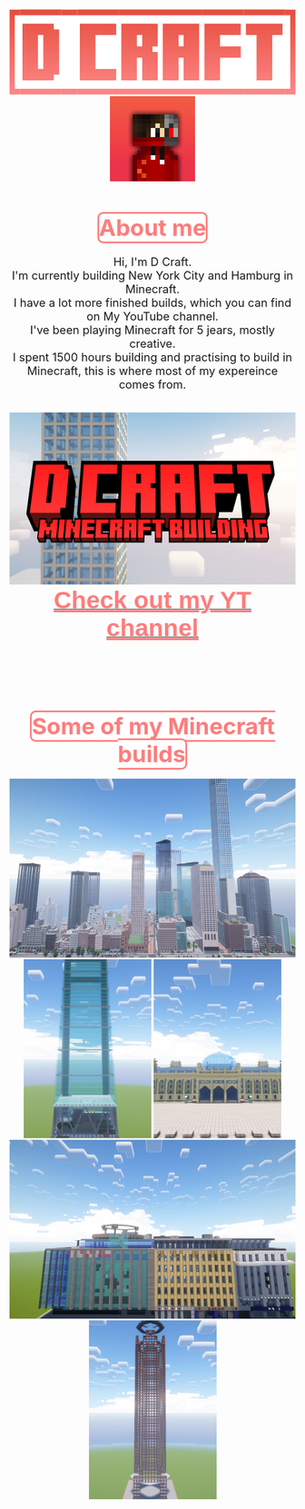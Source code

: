 <!DOCTYPE html>
<html>
  <head>
    <title>D Crafts webpage</title>
  </head>
    <link rel="stylesheet" href="style.css"
  <body> 
   <center>
    <img src="Titel.jpg" height="150" width="651"> <img src="mcpfp - D_Carft.jpg" width="150" height="150">
    <br><br><br><p style="font-size: 20px; "> <strong style="font-size: 40px; color: rgb(255, 125, 125); background-color: white; 
    border:solid; border-color:rgb(255, 125, 125); border-radius: 10px;">About me</strong><br><br>
    Hi, I'm D Craft.<br> I'm currently building New York City and Hamburg in Minecraft.<br>
    I have a lot more finished builds, which you can find on My YouTube channel.
    <br> I've been playing Minecraft for 5 jears, mostly creative. <br> 
    I spent 1500 hours building and practising to build in Minecraft, this is where most of my expereince comes from. </p> <br>
    <img src="YT Banner.jpg" width="546" height="303"><br> 
    <a href="https://www.youtube.com/channel/UC8lZ4xJXQsc4TiE1TdHGKZg"><strong style="font-family: Arial, Helvetica, sans-serif; font-size: 43px; 
    color: rgb(255, 125, 125);"> <ins>
    Check out my YT channel </strong></ins></a>
    <br> <br> <br> <br> <br> <br>
    <h1><strong style="font-size: 40px; color: rgb(255, 125, 125); background-color: white; border:solid; border-color:rgb(255, 125, 125); border-radius: 10px;">
    Some of my Minecraft builds</strong></h1>
    <img src="Minecraft NYC.jpg" width="560" height="315"> <img src="Minecraft Leadenhall.jpg" width="225" height="315"> 
    <img src="Minecraft Bundestag.jpg" width="225" height="315"> <img src="Minecraft Hamburg.jpg" width="560" height="315">
    <img src="Minecraft Messeturm.jpg" width="225" height="315">
  </center>
 </body>
</html>
